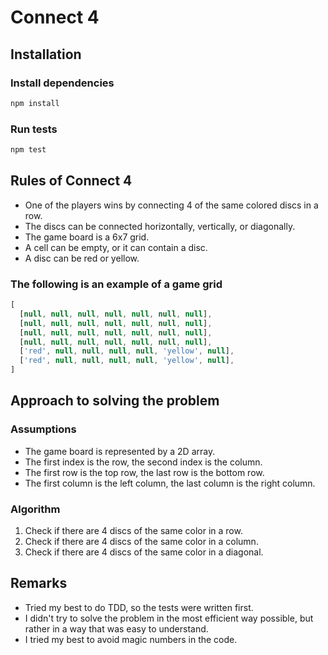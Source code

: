 # Connect 4

## Installation

### Install dependencies

```bash
npm install
```

### Run tests

```bash
npm test
```

## Rules of Connect 4

- One of the players wins by connecting 4 of the same colored discs in a row.
- The discs can be connected horizontally, vertically, or diagonally.
- The game board is a 6x7 grid.
- A cell can be empty, or it can contain a disc.
- A disc can be red or yellow.

### The following is an example of a game grid

```ts
[
  [null, null, null, null, null, null, null],
  [null, null, null, null, null, null, null],
  [null, null, null, null, null, null, null],
  [null, null, null, null, null, null, null],
  ['red', null, null, null, null, 'yellow', null],
  ['red', null, null, null, null, 'yellow', null],
]
```

## Approach to solving the problem

### Assumptions

- The game board is represented by a 2D array.
- The first index is the row, the second index is the column.
- The first row is the top row, the last row is the bottom row.
- The first column is the left column, the last column is the right column.

### Algorithm

1. Check if there are 4 discs of the same color in a row.
2. Check if there are 4 discs of the same color in a column.
3. Check if there are 4 discs of the same color in a diagonal.

## Remarks

- Tried my best to do TDD, so the tests were written first.
- I didn't try to solve the problem in the most efficient way possible, but rather in a way that was easy to understand.
- I tried my best to avoid magic numbers in the code.
